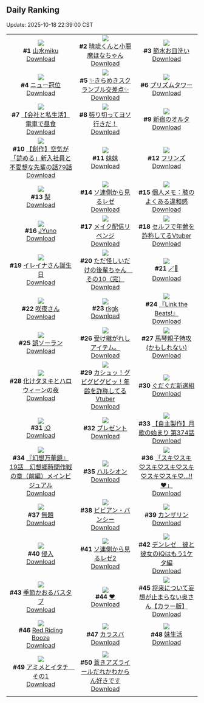 ## Daily Ranking
Update: 2025-10-18 22:39:00 CST

|      |      |      |
| :----: | :----: | :----: |
| ![](https://i.pixiv.re/c/240x480/img-master/img/2025/10/16/00/00/25/136320484_p0_master1200.jpg)<br>**#1** [山水miku](https://www.pixiv.net/artworks/136320484)<br>[Download](https://i.pixiv.re/img-original/img/2025/10/16/00/00/25/136320484_p0.jpg) | ![](https://i.pixiv.re/c/240x480/img-master/img/2025/10/16/16/28/19/136339690_p0_master1200.jpg)<br>**#2** [晴琉くんと小悪魔ほなちゃん](https://www.pixiv.net/artworks/136339690)<br>[Download](https://i.pixiv.re/img-original/img/2025/10/16/16/28/19/136339690_p0.jpg) | ![](https://i.pixiv.re/c/240x480/img-master/img/2025/10/17/08/52/40/136366910_p0_master1200.jpg)<br>**#3** [節水お皿洗い](https://www.pixiv.net/artworks/136366910)<br>[Download](https://i.pixiv.re/img-original/img/2025/10/17/08/52/40/136366910_p0.jpg) |
| ![](https://i.pixiv.re/c/240x480/img-master/img/2025/10/16/00/29/43/136322082_p0_master1200.jpg)<br>**#4** [ニュー冠位](https://www.pixiv.net/artworks/136322082)<br>[Download](https://i.pixiv.re/img-original/img/2025/10/16/00/29/43/136322082_p0.jpg) | ![](https://i.pixiv.re/c/240x480/img-master/img/2025/10/17/19/10/34/136380526_p0_master1200.jpg)<br>**#5** [✨きらめきスクランブル交差点✨](https://www.pixiv.net/artworks/136380526)<br>[Download](https://i.pixiv.re/img-original/img/2025/10/17/19/10/34/136380526_p0.jpg) | ![](https://i.pixiv.re/c/240x480/img-master/img/2025/10/17/00/00/14/136356600_p0_master1200.jpg)<br>**#6** [プリズムタワー](https://www.pixiv.net/artworks/136356600)<br>[Download](https://i.pixiv.re/img-original/img/2025/10/17/00/00/14/136356600_p0.png) |
| ![](https://i.pixiv.re/c/240x480/img-master/img/2025/10/17/12/00/16/136370098_p0_master1200.jpg)<br>**#7** [【会社と私生活】電車で昼食](https://www.pixiv.net/artworks/136370098)<br>[Download](https://i.pixiv.re/img-original/img/2025/10/17/12/00/16/136370098_p0.jpg) | ![](https://i.pixiv.re/c/240x480/img-master/img/2025/10/17/07/30/06/136365724_p0_master1200.jpg)<br>**#8** [張り切ってヨソ行きだ！](https://www.pixiv.net/artworks/136365724)<br>[Download](https://i.pixiv.re/img-original/img/2025/10/17/07/30/06/136365724_p0.jpg) | ![](https://i.pixiv.re/c/240x480/img-master/img/2025/10/16/06/52/01/136329296_p0_master1200.jpg)<br>**#9** [新宿のオルタ](https://www.pixiv.net/artworks/136329296)<br>[Download](https://i.pixiv.re/img-original/img/2025/10/16/06/52/01/136329296_p0.png) |
| ![](https://i.pixiv.re/c/240x480/img-master/img/2025/10/16/18/18/02/136342714_p0_master1200.jpg)<br>**#10** [【創作】空気が「読める」新入社員と不愛想な先輩の話79話](https://www.pixiv.net/artworks/136342714)<br>[Download](https://i.pixiv.re/img-original/img/2025/10/16/18/18/02/136342714_p0.jpg) | ![](https://i.pixiv.re/c/240x480/img-master/img/2025/10/16/11/10/49/136333657_p0_master1200.jpg)<br>**#11** [妹妹](https://www.pixiv.net/artworks/136333657)<br>[Download](https://i.pixiv.re/img-original/img/2025/10/16/11/10/49/136333657_p0.jpg) | ![](https://i.pixiv.re/c/240x480/img-master/img/2025/10/17/00/00/21/136356652_p0_master1200.jpg)<br>**#12** [フリンズ](https://www.pixiv.net/artworks/136356652)<br>[Download](https://i.pixiv.re/img-original/img/2025/10/17/00/00/21/136356652_p0.jpg) |
| ![](https://i.pixiv.re/c/240x480/img-master/img/2025/10/17/20/30/01/136383503_p0_master1200.jpg)<br>**#13** [梨](https://www.pixiv.net/artworks/136383503)<br>[Download](https://i.pixiv.re/img-original/img/2025/10/17/20/30/01/136383503_p0.png) | ![](https://i.pixiv.re/c/240x480/img-master/img/2025/10/16/00/12/49/136321396_p0_master1200.jpg)<br>**#14** [ソ連側から見るレゼ](https://www.pixiv.net/artworks/136321396)<br>[Download](https://i.pixiv.re/img-original/img/2025/10/16/00/12/49/136321396_p0.jpg) | ![](https://i.pixiv.re/c/240x480/img-master/img/2025/10/16/06/00/12/136328571_p0_master1200.jpg)<br>**#15** [個人メモ：膝のよくある違和感](https://www.pixiv.net/artworks/136328571)<br>[Download](https://i.pixiv.re/img-original/img/2025/10/16/06/00/12/136328571_p0.jpg) |
| ![](https://i.pixiv.re/c/240x480/img-master/img/2025/10/17/00/00/27/136356681_p0_master1200.jpg)<br>**#16** [JYuno](https://www.pixiv.net/artworks/136356681)<br>[Download](https://i.pixiv.re/img-original/img/2025/10/17/00/00/27/136356681_p0.jpg) | ![](https://i.pixiv.re/c/240x480/img-master/img/2025/10/16/12/08/55/136334876_p0_master1200.jpg)<br>**#17** [メイク配信リベンジ](https://www.pixiv.net/artworks/136334876)<br>[Download](https://i.pixiv.re/img-original/img/2025/10/16/12/08/55/136334876_p0.png) | ![](https://i.pixiv.re/c/240x480/img-master/img/2025/10/16/21/05/05/136349000_p0_master1200.jpg)<br>**#18** [セルフで年齢を詐称してるVtuber](https://www.pixiv.net/artworks/136349000)<br>[Download](https://i.pixiv.re/img-original/img/2025/10/16/21/05/05/136349000_p0.png) |
| ![](https://i.pixiv.re/c/240x480/img-master/img/2025/10/17/00/04/19/136357111_p0_master1200.jpg)<br>**#19** [イレイナさん誕生日](https://www.pixiv.net/artworks/136357111)<br>[Download](https://i.pixiv.re/img-original/img/2025/10/17/00/04/19/136357111_p0.png) | ![](https://i.pixiv.re/c/240x480/img-master/img/2025/10/17/20/55/21/136384549_p0_master1200.jpg)<br>**#20** [ただ怪しいだけの後輩ちゃん　その10（完）](https://www.pixiv.net/artworks/136384549)<br>[Download](https://i.pixiv.re/img-original/img/2025/10/17/20/55/21/136384549_p0.png) | ![](https://i.pixiv.re/c/240x480/img-master/img/2025/10/16/00/00/16/136320430_p0_master1200.jpg)<br>**#21** [🪄🐰](https://www.pixiv.net/artworks/136320430)<br>[Download](https://i.pixiv.re/img-original/img/2025/10/16/00/00/16/136320430_p0.png) |
| ![](https://i.pixiv.re/c/240x480/img-master/img/2025/10/16/00/30/05/136322110_p0_master1200.jpg)<br>**#22** [咲夜さん](https://www.pixiv.net/artworks/136322110)<br>[Download](https://i.pixiv.re/img-original/img/2025/10/16/00/30/05/136322110_p0.jpg) | ![](https://i.pixiv.re/c/240x480/img-master/img/2025/10/16/23/58/57/136356466_p0_master1200.jpg)<br>**#23** [rkgk](https://www.pixiv.net/artworks/136356466)<br>[Download](https://i.pixiv.re/img-original/img/2025/10/16/23/58/57/136356466_p0.jpg) | ![](https://i.pixiv.re/c/240x480/img-master/img/2025/10/16/18/00/09/136341944_p0_master1200.jpg)<br>**#24** [『Link the Beats!』](https://www.pixiv.net/artworks/136341944)<br>[Download](https://i.pixiv.re/img-original/img/2025/10/16/18/00/09/136341944_p0.jpg) |
| ![](https://i.pixiv.re/c/240x480/img-master/img/2025/10/16/23/32/44/136355528_p0_master1200.jpg)<br>**#25** [誤ソーラン](https://www.pixiv.net/artworks/136355528)<br>[Download](https://i.pixiv.re/img-original/img/2025/10/16/23/32/44/136355528_p0.jpg) | ![](https://i.pixiv.re/c/240x480/img-master/img/2025/10/16/12/43/12/136333418_p0_master1200.jpg)<br>**#26** [受け継がれしアイテム。](https://www.pixiv.net/artworks/136333418)<br>[Download](https://i.pixiv.re/img-original/img/2025/10/16/12/43/12/136333418_p0.jpg) | ![](https://i.pixiv.re/c/240x480/img-master/img/2025/10/18/13/40/29/136343830_p0_master1200.jpg)<br>**#27** [馬琴親子特攻(かもしれない)](https://www.pixiv.net/artworks/136343830)<br>[Download](https://i.pixiv.re/img-original/img/2025/10/18/13/40/29/136343830_p0.jpg) |
| ![](https://i.pixiv.re/c/240x480/img-master/img/2025/10/16/00/01/29/136320712_p0_master1200.jpg)<br>**#28** [化けタヌキとハロウィーンの夜](https://www.pixiv.net/artworks/136320712)<br>[Download](https://i.pixiv.re/img-original/img/2025/10/16/00/01/29/136320712_p0.jpg) | ![](https://i.pixiv.re/c/240x480/img-master/img/2025/10/17/21/15/10/136385688_p0_master1200.jpg)<br>**#29** [カシュッ！グビグビグビッ！年齢を詐称してるVtuber](https://www.pixiv.net/artworks/136385688)<br>[Download](https://i.pixiv.re/img-original/img/2025/10/17/21/15/10/136385688_p0.png) | ![](https://i.pixiv.re/c/240x480/img-master/img/2025/10/16/00/34/08/136322350_p0_master1200.jpg)<br>**#30** [ぐだぐだ新選組](https://www.pixiv.net/artworks/136322350)<br>[Download](https://i.pixiv.re/img-original/img/2025/10/16/00/34/08/136322350_p0.jpg) |
| ![](https://i.pixiv.re/c/240x480/img-master/img/2025/10/16/21/57/45/136351187_p0_master1200.jpg)<br>**#31** [:O](https://www.pixiv.net/artworks/136351187)<br>[Download](https://i.pixiv.re/img-original/img/2025/10/16/21/57/45/136351187_p0.png) | ![](https://i.pixiv.re/c/240x480/img-master/img/2025/10/17/20/34/46/136383740_p0_master1200.jpg)<br>**#32** [プレゼント](https://www.pixiv.net/artworks/136383740)<br>[Download](https://i.pixiv.re/img-original/img/2025/10/17/20/34/46/136383740_p0.png) | ![](https://i.pixiv.re/c/240x480/img-master/img/2025/10/17/00/03/32/136357057_p0_master1200.jpg)<br>**#33** [【自主製作】月歌の始まり 第374話](https://www.pixiv.net/artworks/136357057)<br>[Download](https://i.pixiv.re/img-original/img/2025/10/17/00/03/32/136357057_p0.jpg) |
| ![](https://i.pixiv.re/c/240x480/img-master/img/2025/10/17/22/17/23/136388587_p0_master1200.jpg)<br>**#34** [『幻想万華鏡』19話　幻想郷時間作戦の章（前編）メインビジュアル](https://www.pixiv.net/artworks/136388587)<br>[Download](https://i.pixiv.re/img-original/img/2025/10/17/22/17/23/136388587_p0.jpg) | ![](https://i.pixiv.re/c/240x480/img-master/img/2025/10/17/00/00/16/136356615_p0_master1200.jpg)<br>**#35** [ハルシオン](https://www.pixiv.net/artworks/136356615)<br>[Download](https://i.pixiv.re/img-original/img/2025/10/17/00/00/16/136356615_p0.jpg) | ![](https://i.pixiv.re/c/240x480/img-master/img/2025/10/16/00/02/14/136320797_p0_master1200.jpg)<br>**#36** [「スキ♡スキ♡スキ♡スキ♡スキ♡スキ♡スキ♡…!!❤️」](https://www.pixiv.net/artworks/136320797)<br>[Download](https://i.pixiv.re/img-original/img/2025/10/16/00/02/14/136320797_p0.png) |
| ![](https://i.pixiv.re/c/240x480/img-master/img/2025/10/16/20/30/58/136347450_p0_master1200.jpg)<br>**#37** [無題](https://www.pixiv.net/artworks/136347450)<br>[Download](https://i.pixiv.re/img-original/img/2025/10/16/20/30/58/136347450_p0.png) | ![](https://i.pixiv.re/c/240x480/img-master/img/2025/10/16/00/00/27/136320496_p0_master1200.jpg)<br>**#38** [ビビアン・バンシー](https://www.pixiv.net/artworks/136320496)<br>[Download](https://i.pixiv.re/img-original/img/2025/10/16/00/00/27/136320496_p0.png) | ![](https://i.pixiv.re/c/240x480/img-master/img/2025/10/17/00/00/09/136356570_p0_master1200.jpg)<br>**#39** [カンザリン](https://www.pixiv.net/artworks/136356570)<br>[Download](https://i.pixiv.re/img-original/img/2025/10/17/00/00/09/136356570_p0.png) |
| ![](https://i.pixiv.re/c/240x480/img-master/img/2025/10/16/10/30/01/136333007_p0_master1200.jpg)<br>**#40** [侵入](https://www.pixiv.net/artworks/136333007)<br>[Download](https://i.pixiv.re/img-original/img/2025/10/16/10/30/01/136333007_p0.png) | ![](https://i.pixiv.re/c/240x480/img-master/img/2025/10/17/00/01/13/136356842_p0_master1200.jpg)<br>**#41** [ソ連側から見るレゼ2](https://www.pixiv.net/artworks/136356842)<br>[Download](https://i.pixiv.re/img-original/img/2025/10/17/00/01/13/136356842_p0.jpg) | ![](https://i.pixiv.re/c/240x480/img-master/img/2025/10/16/22/05/23/136351698_p0_master1200.jpg)<br>**#42** [デンレゼ　彼と彼女のIQはもう1ケタ編](https://www.pixiv.net/artworks/136351698)<br>[Download](https://i.pixiv.re/img-original/img/2025/10/16/22/05/23/136351698_p0.jpg) |
| ![](https://i.pixiv.re/c/240x480/img-master/img/2025/10/16/18/41/10/136343386_p0_master1200.jpg)<br>**#43** [季節かおるバスタブ](https://www.pixiv.net/artworks/136343386)<br>[Download](https://i.pixiv.re/img-original/img/2025/10/16/18/41/10/136343386_p0.jpg) | ![](https://i.pixiv.re/c/240x480/img-master/img/2025/10/16/00/00/22/136320467_p0_master1200.jpg)<br>**#44** [❤](https://www.pixiv.net/artworks/136320467)<br>[Download](https://i.pixiv.re/img-original/img/2025/10/16/00/00/22/136320467_p0.jpg) | ![](https://i.pixiv.re/c/240x480/img-master/img/2025/10/16/00/03/11/136320878_p0_master1200.jpg)<br>**#45** [将来について妄想が止まらない奥さん【カラー版】](https://www.pixiv.net/artworks/136320878)<br>[Download](https://i.pixiv.re/img-original/img/2025/10/16/00/03/11/136320878_p0.jpg) |
| ![](https://i.pixiv.re/c/240x480/img-master/img/2025/10/16/02/35/31/136325782_p0_master1200.jpg)<br>**#46** [Red Riding Booze](https://www.pixiv.net/artworks/136325782)<br>[Download](https://i.pixiv.re/img-original/img/2025/10/16/02/35/31/136325782_p0.jpg) | ![](https://i.pixiv.re/c/240x480/img-master/img/2025/10/16/02/32/58/136325739_p0_master1200.jpg)<br>**#47** [カラスバ](https://www.pixiv.net/artworks/136325739)<br>[Download](https://i.pixiv.re/img-original/img/2025/10/16/02/32/58/136325739_p0.png) | ![](https://i.pixiv.re/c/240x480/img-master/img/2025/10/17/19/24/01/136380948_p0_master1200.jpg)<br>**#48** [妹生活](https://www.pixiv.net/artworks/136380948)<br>[Download](https://i.pixiv.re/img-original/img/2025/10/17/19/24/01/136380948_p0.jpg) |
| ![](https://i.pixiv.re/c/240x480/img-master/img/2025/10/16/00/00/43/136320583_p0_master1200.jpg)<br>**#49** [アミメとイタチ　その1](https://www.pixiv.net/artworks/136320583)<br>[Download](https://i.pixiv.re/img-original/img/2025/10/16/00/00/43/136320583_p0.jpg) | ![](https://i.pixiv.re/c/240x480/img-master/img/2025/10/17/20/06/07/136382607_p0_master1200.jpg)<br>**#50** [蒼きアズライールだれかわからん好きです](https://www.pixiv.net/artworks/136382607)<br>[Download](https://i.pixiv.re/img-original/img/2025/10/17/20/06/07/136382607_p0.jpg) |
|      |
